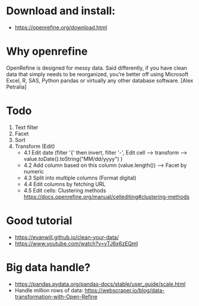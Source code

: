 # Download and install: 
- https://openrefine.org/download.html

# Why openrefine

<p>OpenRefine is designed for messy data. Said differently, if you have clean data that simply needs to be reorganized, you’re better off using Microsoft Excel, R, SAS, Python pandas or virtually any other database software. [Alex Petralia]</p>

# Todo

1. Text filter
2. Facet
3. Sort
4. Transform (Edit)
   * 4.1 Edit date (filter '{' then invert, filter '-', Edit cell --> transform --> value.toDate().toString("MM/dd/yyyy") )
   * 4.2 Add column based on this column (value.length()) --> Facet by numeric
   * 4.3 Split into multiple columns (Format digital)
   * 4.4 Edit columns by fetching URL
   * 4.5 Edit cells: Clustering methods https://docs.openrefine.org/manual/cellediting#clustering-methods

# Good tutorial
- https://evanwill.github.io/clean-your-data/
- https://www.youtube.com/watch?v=yTJ6x6zEQmI


# Big data handle?
- https://pandas.pydata.org/pandas-docs/stable/user_guide/scale.html
- Handle million rows of data: https://webscraper.io/blog/data-transformation-with-Open-Refine


